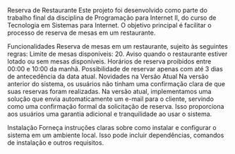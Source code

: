 Reserva de Restaurante
Este projeto foi desenvolvido como parte do trabalho final da disciplina de Programação para Internet II, do curso de Tecnologia em Sistemas para Internet. O objetivo principal é 
facilitar o processo de reserva de mesas em um restaurante.

Funcionalidades
Reserva de mesas em um restaurante, sujeito às seguintes regras:
Limite de mesas disponíveis: 20.
Aviso quando o restaurante estiver lotado ou sem mesas disponíveis.
Horários de reserva proibidos entre 00:00 e 10:00 da manhã.
Possibilidade de reservar apenas com até 3 dias de antecedência da data atual.
Novidades na Versão Atual
Na versão anterior do sistema, os usuários não tinham uma confirmação clara de que suas reservas foram realizadas. Na versão atual, implementamos uma solução que envia automaticamente um e-mail para o cliente, servindo como uma confirmação formal da solicitação de reserva. Isso proporciona aos usuários uma garantia adicional e tranquilidade ao usar o sistema.

Instalação
Forneça instruções claras sobre como instalar e configurar o sistema em um ambiente local. Isso pode incluir dependências, comandos de instalação e outros requisitos.
